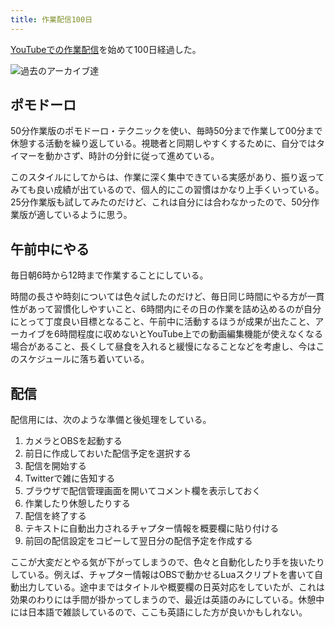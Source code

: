 ```yaml
---
title: 作業配信100日
---
```

[YouTubeでの作業配信](https://www.youtube.com/c/r7kamura/videos)を始めて100日経過した。

![](https://lh4.googleusercontent.com/5YdCOU0L-RdUXyvc8VPAaG4kGzAZEnORpA6TALKdnRlSNExRXT9ynknn9pHuvTBy4Pi3BI-w_ODgAYje_VSQy9pj2ESnkbS9_AwkJ2_Uc4cj2srEB83MKSG4q_FcW_qP-m61CVxq7Z_F33A0HXc49Ao "過去のアーカイブ達")

ポモドーロ
-----

50分作業版のポモドーロ・テクニックを使い、毎時50分まで作業して00分まで休憩する活動を繰り返している。視聴者と同期しやすくするために、自分ではタイマーを動かさず、時計の分針に従って進めている。

このスタイルにしてからは、作業に深く集中できている実感があり、振り返ってみても良い成績が出ているので、個人的にこの習慣はかなり上手くいっている。25分作業版も試してみたのだけど、これは自分には合わなかったので、50分作業版が適しているように思う。

午前中にやる
------

毎日朝6時から12時まで作業することにしている。

時間の長さや時刻については色々試したのだけど、毎日同じ時間にやる方が一貫性があって習慣化しやすいこと、6時間内にその日の作業を詰め込めるのが自分にとって丁度良い目標となること、午前中に活動するほうが成果が出たこと、アーカイブを6時間程度に収めないとYouTube上での動画編集機能が使えなくなる場合があること、長くして昼食を入れると緩慢になることなどを考慮し、今はこのスケジュールに落ち着いている。

配信
--

配信用には、次のような準備と後処理をしている。

1.  カメラとOBSを起動する
2.  前日に作成しておいた配信予定を選択する
3.  配信を開始する
4.  Twitterで雑に告知する
5.  ブラウザで配信管理画面を開いてコメント欄を表示しておく
6.  作業したり休憩したりする
7.  配信を終了する
8.  テキストに自動出力されるチャプター情報を概要欄に貼り付ける
9.  前回の配信設定をコピーして翌日分の配信予定を作成する

ここが大変だとやる気が下がってしまうので、色々と自動化したり手を抜いたりしている。例えば、チャプター情報はOBSで動かせるLuaスクリプトを書いて自動出力している。途中まではタイトルや概要欄の日英対応をしていたが、これは効果のわりには手間が掛かってしまうので、最近は英語のみにしている。休憩中には日本語で雑談しているので、ここも英語にした方が良いかもしれない。
